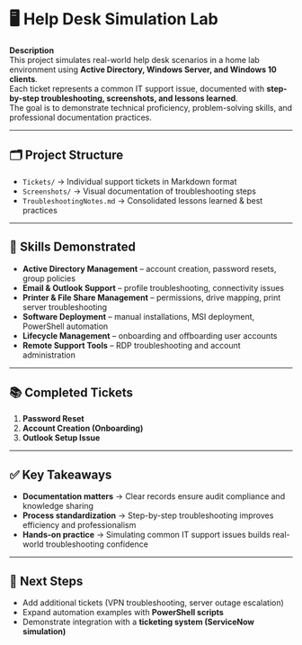 # 🖥️ Help Desk Simulation Lab

**Description**  
This project simulates real-world help desk scenarios in a home lab environment using **Active Directory, Windows Server, and Windows 10 clients**.  
Each ticket represents a common IT support issue, documented with **step-by-step troubleshooting, screenshots, and lessons learned**.  
The goal is to demonstrate technical proficiency, problem-solving skills, and professional documentation practices.  

---

## 🗂 Project Structure  

- `Tickets/` → Individual support tickets in Markdown format  
- `Screenshots/` → Visual documentation of troubleshooting steps  
- `TroubleshootingNotes.md` → Consolidated lessons learned & best practices  

---

## 🧰 Skills Demonstrated  

- **Active Directory Management** – account creation, password resets, group policies  
- **Email & Outlook Support** – profile troubleshooting, connectivity issues  
- **Printer & File Share Management** – permissions, drive mapping, print server troubleshooting  
- **Software Deployment** – manual installations, MSI deployment, PowerShell automation  
- **Lifecycle Management** – onboarding and offboarding user accounts  
- **Remote Support Tools** – RDP troubleshooting and account administration  

---

## 📚 Completed Tickets  

1. **Password Reset**  
2. **Account Creation (Onboarding)**  
3. **Outlook Setup Issue**  

---

## ✅ Key Takeaways  

- **Documentation matters** → Clear records ensure audit compliance and knowledge sharing  
- **Process standardization** → Step-by-step troubleshooting improves efficiency and professionalism  
- **Hands-on practice** → Simulating common IT support issues builds real-world troubleshooting confidence  

---

## 🚀 Next Steps  

- Add additional tickets (VPN troubleshooting, server outage escalation)  
- Expand automation examples with **PowerShell scripts**  
- Demonstrate integration with a **ticketing system (ServiceNow simulation)**  